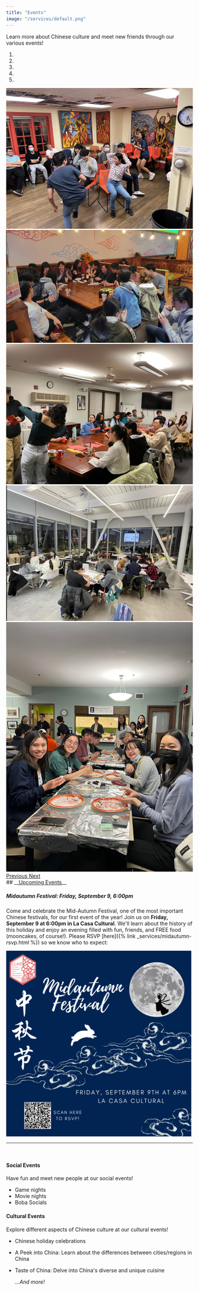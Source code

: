 ```yaml
---
title: "Events"
image: "/services/default.png"
---
```

<style>
@media screen and (max-width: 800px) {
  #div-desktop {
    width: 100%;
  }
}
</style>
<!--carousel??-->
<script type="text/javascript" src="assets/lib/bootstrap/dist/js/bootstrap.min.js"></script>
<link rel="stylesheet" type="text/css" href="assets/lib/bootstrap/dist/css/bootstrap.min.css"/>
Learn more about Chinese culture and meet new friends through our various events!
<!--carousel -->
<div id = "eventCarousel" class = "carousel slide" data-ride="carousel">
  <!--Indicators -->
  <ol class = "carouseL-indicators">
    <li data-target="#eventCarousel" data-slide-to="0" class="active"></li>
    <li data-target="#eventCarousel" data-slide-to="1"></li>
    <li data-target="#eventCarousel" data-slide-to="2"></li>
    <li data-target="#eventCarousel" data-slide-to="3"></li>
    <li data-target="#eventCarousel" data-slide-to="4"></li>
  </ol>
  <!--Images-->
  <div class="carousel-inner">
    <div class="item active">
      <img src="images\events\game-night.png" alt="game night"/>
    </div>
    <div class="item">
      <img src="images\events\kft.png" alt="kft"/>
    </div>
    <div class="item">
      <img src="images\events\lantern.jpg" alt="lantern"/>
    </div>
    <div class="item">
      <img src="images\events\mahjong.png" alt="mahjong"/>
    </div>
    <div class="item">
      <img src="images\events\tangyuan.jpg" alt="tangyuan"/>
    </div>
  </div>
  <!--left and right controls-->
  <a class="left carousel-control" href="#eventCarousel" data-slide="prev">
    <span class="glyphicon glyphicon-chevron-left"></span>
    <span class="sr-only">Previous</span>
  </a>
  <a class="right carousel-control" href="#eventCarousel" data-slide="next">
    <span class="glyphicon glyphicon-chevron-right"></span>
    <span class="sr-only">Next</span>
  </a>
</div>
## __<u>Upcoming Events</u>__
<p></p>

##### __Midautumn Festival: Friday, September 9, 6:00pm__

Come and celebrate the Mid-Autumn Festival, one of the most important Chinese festivals, for our first event of the year! Join us on **Friday, September 9 at 6:00pm in La Casa Cultural**. We'll learn about the history of this holiday and enjoy an evening filled with fun, friends, and FREE food (mooncakes, of course!). Please RSVP [here]({% link _services/midautumn-rsvp.html %}) so we know who to expect:

<img src="/images/services/midautumn-2022.png" alt="Midautumn Festival" id="div-desktop" width="500"/>

---
<br>

#### __Social Events__

Have fun and meet new people at our social events!

- Game nights
- Movie nights
- Boba Socials

#### __Cultural Events__

Explore different aspects of Chinese culture at our cultural events!

- Chinese holiday celebrations
- A Peek into China: Learn about the differences between cities/regions in China
- Taste of China: Delve into China's diverse and unique cuisine

    *...And more!*
